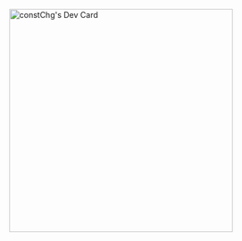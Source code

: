 <a href="https://app.daily.dev/constChg"><img src="https://api.daily.dev/devcards/d27888b7f38e40f481dff89c818d5c63.png?r=ozp" width="400" alt="constChg's Dev Card"/></a>
